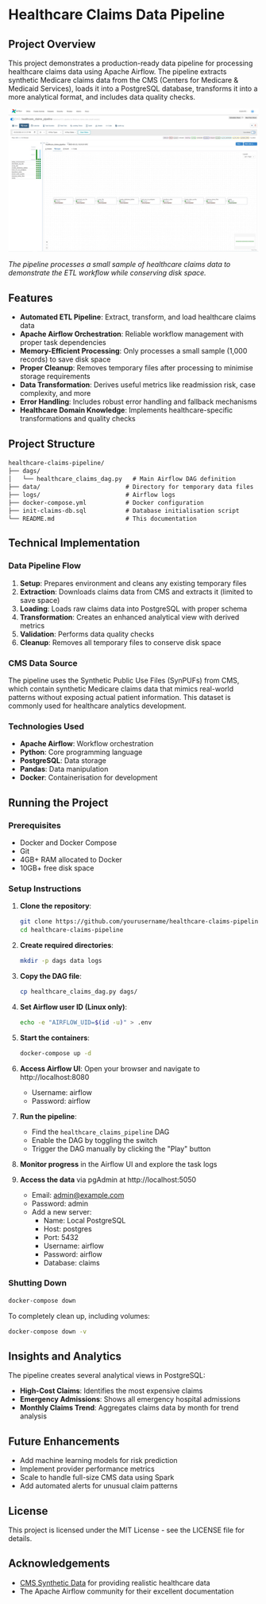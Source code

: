 # Healthcare Claims Data Pipeline

## Project Overview

This project demonstrates a production-ready data pipeline for processing healthcare claims data using Apache Airflow. The pipeline extracts synthetic Medicare claims data from the CMS (Centers for Medicare & Medicaid Services), loads it into a PostgreSQL database, transforms it into a more analytical format, and includes data quality checks.

![Airflow DAG Graph View](images/dag_graph_view.png)

*The pipeline processes a small sample of healthcare claims data to demonstrate the ETL workflow while conserving disk space.*

## Features

- **Automated ETL Pipeline**: Extract, transform, and load healthcare claims data
- **Apache Airflow Orchestration**: Reliable workflow management with proper task dependencies
- **Memory-Efficient Processing**: Only processes a small sample (1,000 records) to save disk space
- **Proper Cleanup**: Removes temporary files after processing to minimise storage requirements
- **Data Transformation**: Derives useful metrics like readmission risk, case complexity, and more
- **Error Handling**: Includes robust error handling and fallback mechanisms
- **Healthcare Domain Knowledge**: Implements healthcare-specific transformations and quality checks

## Project Structure

```
healthcare-claims-pipeline/
├── dags/
│   └── healthcare_claims_dag.py   # Main Airflow DAG definition
├── data/                        # Directory for temporary data files
├── logs/                        # Airflow logs
├── docker-compose.yml           # Docker configuration
├── init-claims-db.sql           # Database initialisation script
└── README.md                    # This documentation
```

## Technical Implementation

### Data Pipeline Flow

1. **Setup**: Prepares environment and cleans any existing temporary files
2. **Extraction**: Downloads claims data from CMS and extracts it (limited to save space)
3. **Loading**: Loads raw claims data into PostgreSQL with proper schema
4. **Transformation**: Creates an enhanced analytical view with derived metrics
5. **Validation**: Performs data quality checks
6. **Cleanup**: Removes all temporary files to conserve disk space

### CMS Data Source

The pipeline uses the Synthetic Public Use Files (SynPUFs) from CMS, which contain synthetic Medicare claims data that mimics real-world patterns without exposing actual patient information. This dataset is commonly used for healthcare analytics development.

### Technologies Used

- **Apache Airflow**: Workflow orchestration
- **Python**: Core programming language
- **PostgreSQL**: Data storage
- **Pandas**: Data manipulation
- **Docker**: Containerisation for development

## Running the Project

### Prerequisites

- Docker and Docker Compose
- Git
- 4GB+ RAM allocated to Docker
- 10GB+ free disk space

### Setup Instructions

1. **Clone the repository**:
   ```bash
   git clone https://github.com/yourusername/healthcare-claims-pipeline.git
   cd healthcare-claims-pipeline
   ```

2. **Create required directories**:
   ```bash
   mkdir -p dags data logs
   ```

3. **Copy the DAG file**:
   ```bash
   cp healthcare_claims_dag.py dags/
   ```

4. **Set Airflow user ID (Linux only)**:
   ```bash
   echo -e "AIRFLOW_UID=$(id -u)" > .env
   ```

5. **Start the containers**:
   ```bash
   docker-compose up -d
   ```

6. **Access Airflow UI**:
   Open your browser and navigate to http://localhost:8080
   - Username: airflow
   - Password: airflow

7. **Run the pipeline**:
   - Find the `healthcare_claims_pipeline` DAG
   - Enable the DAG by toggling the switch
   - Trigger the DAG manually by clicking the "Play" button

8. **Monitor progress** in the Airflow UI and explore the task logs

9. **Access the data** via pgAdmin at http://localhost:5050
   - Email: admin@example.com
   - Password: admin
   - Add a new server:
     - Name: Local PostgreSQL
     - Host: postgres
     - Port: 5432
     - Username: airflow
     - Password: airflow
     - Database: claims

### Shutting Down

```bash
docker-compose down
```

To completely clean up, including volumes:
```bash
docker-compose down -v
```

## Insights and Analytics

The pipeline creates several analytical views in PostgreSQL:

- **High-Cost Claims**: Identifies the most expensive claims
- **Emergency Admissions**: Shows all emergency hospital admissions
- **Monthly Claims Trend**: Aggregates claims data by month for trend analysis

## Future Enhancements

- Add machine learning models for risk prediction
- Implement provider performance metrics
- Scale to handle full-size CMS data using Spark
- Add automated alerts for unusual claim patterns

## License

This project is licensed under the MIT License - see the LICENSE file for details.

## Acknowledgements

- [CMS Synthetic Data](https://www.cms.gov/Research-Statistics-Data-and-Systems/Downloadable-Public-Use-Files/SynPUFs) for providing realistic healthcare data
- The Apache Airflow community for their excellent documentation
